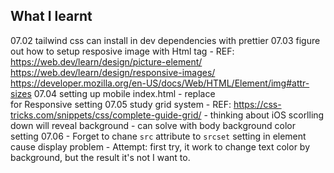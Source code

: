 ## What I learnt

07.02 tailwind css can install in dev dependencies with prettier
07.03 figure out how to setup resposive image with Html tag
    - REF: https://web.dev/learn/design/picture-element/
           https://web.dev/learn/design/responsive-images/
           https://developer.mozilla.org/en-US/docs/Web/HTML/Element/img#attr-sizes
07.04 setting up mobile index.html
    - <span styles="display: inline-block"></span> replace <br /> for Responsive setting
07.05 study grid system
    - REF: https://css-tricks.com/snippets/css/complete-guide-grid/
    - thinking about iOS scorlling down will reveal background
    - can solve with body background color setting
07.06
    - Forget to chane `src` attribute to `srcset` setting  in <picture> element cause display problem
    - Attempt: first try, it work to change text color by background, but the result it's not I want to.